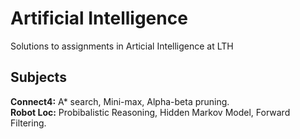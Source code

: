 # Artificial Intelligence
Solutions to assignments in Articial Intelligence at LTH

## Subjects

__Connect4:__ A* search, Mini-max, Alpha-beta pruning.  
__Robot Loc:__ Probibalistic Reasoning, Hidden Markov Model, Forward Filtering.  

